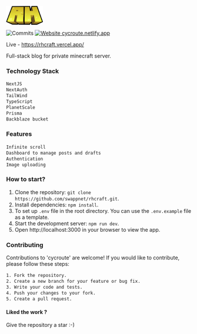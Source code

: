 <img align='center' src="public/logo.svg" width="100px">

![Commits](https://img.shields.io/github/commit-activity/m/swappnet/cycroute)
[![Website cycroute.netlify.app](https://img.shields.io/website-up-down-green-red/http/shields.io.svg)](https://cycroute.netlify.app/)

Live - https://rhcraft.vercel.app/

Full-stack blog for private minecraft server.


### Technology Stack

    NextJS
    NextAuth
    TailWind
    TypeScript
    PlanetScale
    Prisma
    Backblaze bucket
    
### Features

    Infinite scroll
    Dashboard to manage posts and drafts
    Authentication
    Image uploading

### How to start?

1.  Clone the repository: `git clone https://github.com/swappnet/rhcraft.git`.
2.  Install dependencies: `npm install`.
3.  To set up `.env` file in the root directory. You can use the `.env.example` file as a template.
4.  Start the development server: `npm run dev`.
5.  Open http://localhost:3000 in your browser to view the app.

### Contributing

Contributions to 'cycroute' are welcome! If you would like to contribute, please follow these steps:

    1. Fork the repository.
    2. Create a new branch for your feature or bug fix.
    3. Write your code and tests.
    4. Push your changes to your fork.
    5. Create a pull request.

<h4>Liked the work ?</h4>
Give the repository a star :-)
